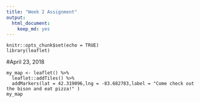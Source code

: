 ```yaml
---
title: "Week 2 Assignment"
output:
  html_document:
    keep_md: yes
---
```


```{r setup, include=FALSE}
knitr::opts_chunk$set(echo = TRUE)
library(leaflet)
```

#April 23, 2018
```{r, echo = FALSE}
my_map <- leaflet() %>% 
  leaflet::addTiles() %>% 
  addMarkers(lat = 42.319096,lng = -83.682783,label = "Come check out the bison and eat pizza!" )
my_map

```
